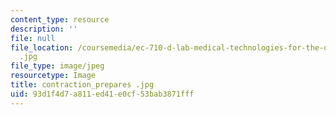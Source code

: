 ```yaml
---
content_type: resource
description: ''
file: null
file_location: /coursemedia/ec-710-d-lab-medical-technologies-for-the-developing-world-spring-2010/93d1f4d7a811ed41e0cf53bab3871fff_contraction_prepares
  .jpg
file_type: image/jpeg
resourcetype: Image
title: contraction_prepares .jpg
uid: 93d1f4d7-a811-ed41-e0cf-53bab3871fff
---
```

